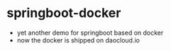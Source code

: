 # springboot-docker


* yet another demo for springboot based on docker
* now the docker is shipped on daocloud.io
